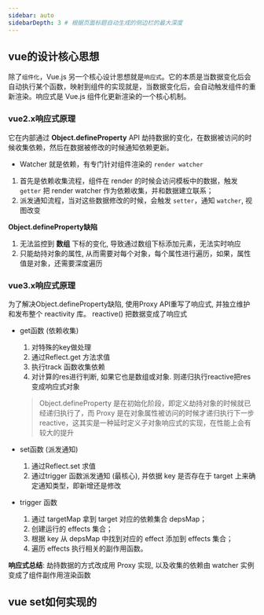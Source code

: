 ```yaml
---
sidebar: auto
sidebarDepth: 3 # 根据页面标题自动生成的侧边栏的最大深度
---
```

## vue的设计核心思想
除了`组件化`，Vue.js 另一个核心设计思想就是`响应式`。它的本质是当数据变化后会自动执行某个函数，映射到组件的实现就是，当数据变化后，会自动触发组件的重新渲染。响应式是 Vue.js 组件化更新渲染的一个核心机制。

### vue2.x响应式原理
它在内部通过 __Object.defineProperty__ API 劫持数据的变化，在数据被访问的时候收集依赖，然后在数据被修改的时候通知依赖更新。
* Watcher 就是依赖，有专门针对组件渲染的 `render watcher`
1. 首先是依赖收集流程，组件在 render 的时候会访问模板中的数据，触发 `getter` 把 render watcher 作为依赖收集，并和数据建立联系；
2. 派发通知流程，当对这些数据修改的时候，会触发 `setter`，通知 `watcher`, 视图改变


__Object.defineProperty缺陷__
1. 无法监控到 __数组__ 下标的变化, 导致通过数组下标添加元素，无法实时响应
2. 只能劫持对象的属性, 从而需要对每个对象，每个属性进行遍历，如果，属性值是对象，还需要深度遍历

### vue3.x响应式原理

为了解决Object.defineProperty缺陷, 使用Proxy API重写了响应式, 并独立维护和发布整个 reactivity 库。
reactive() 把数据变成了响应式

* get函数 (依赖收集)
  1. 对特殊的key做处理
  2. 通过Reflect.get 方法求值
  3. 执行track 函数收集依赖
  4. 对计算的res进行判断, 如果它也是数组或对象. 则递归执行reactive把res变成响应式对象

  > Object.defineProperty 是在初始化阶段，即定义劫持对象的时候就已经递归执行了，而 Proxy 是在对象属性被访问的时候才递归执行下一步 reactive，这其实是一种延时定义子对象响应式的实现，在性能上会有较大的提升
* set函数 (派发通知)
  1. 通过Reflect.set 求值
  2. 通过trigger 函数派发通知 (最核心), 并依据 key 是否存在于 target 上来确定通知类型，即新增还是修改

* trigger 函数

  1. 通过 targetMap 拿到 target 对应的依赖集合 depsMap；
  2. 创建运行的 effects 集合；
  3. 根据 key 从 depsMap 中找到对应的 effect 添加到 effects 集合；
  4. 遍历 effects 执行相关的副作用函数。

__响应式总结__: 
劫持数据的方式改成用 Proxy 实现, 以及收集的依赖由 watcher 实例变成了组件副作用渲染函数


## vue set如何实现的